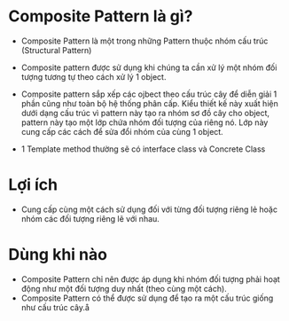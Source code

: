 # Composite Pattern là gì?

* Composite Pattern là một trong những Pattern thuộc nhóm cấu trúc (Structural Pattern)
* Composite pattern được sử dụng khi chúng ta cần xử lý một nhóm đối tượng tương tự theo cách xử lý 1 object. 
* Composite pattern sắp xếp các ojbect theo cấu trúc cây để diễn giải 1 phần cũng như toàn bộ hệ thống phân cấp. 
Kiểu thiết kế này xuất hiện dưới dạng cấu trúc vì pattern này tạo ra nhóm sơ đồ cây cho object, pattern này tạo một lớp chứa nhóm đối tượng của riêng nó. 
Lớp này cung cấp các cách để sửa đổi nhóm của cùng 1 object.
  
* 1 Template method thường sẽ có interface class và Concrete Class 

# Lợi ích 
* Cung cấp cùng một cách sử dụng đối với từng đối tượng riêng lẻ hoặc nhóm các đối tượng riêng lẽ với nhau.

# Dùng khi nào
* Composite Pattern chỉ nên được áp dụng khi nhóm đối tượng phải hoạt động như một đối tượng duy nhất (theo cùng một cách).
* Composite Pattern có thể được sử dụng để tạo ra một cấu trúc giống như cấu trúc cây.å
